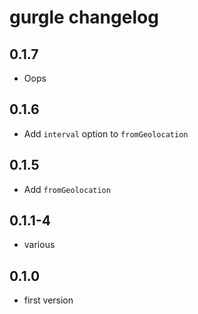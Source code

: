 # gurgle changelog

## 0.1.7

* Oops

## 0.1.6

* Add `interval` option to `fromGeolocation`

## 0.1.5

* Add `fromGeolocation`

## 0.1.1-4

* various

## 0.1.0

* first version
